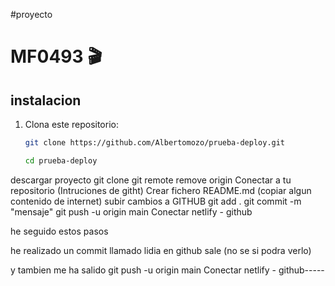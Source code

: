 #proyecto 

#  MF0493 🎬



## instalacion 

1. Clona este repositorio:

   ```bash
   git clone https://github.com/Albertomozo/prueba-deploy.git
   ```
    ```bash
   cd prueba-deploy
   ```


descargar proyecto
git clone
git remote remove origin
Conectar a tu repositorio (Intruciones de githt)
Crear fichero README.md (copiar algun contenido de  internet)
subir cambios a GITHUB
git add .
git commit -m "mensaje"
git push -u origin main
Conectar netlify - github

he seguido estos pasos 

he realizado un commit llamado lidia en github sale (no se si podra verlo)

y tambien me ha salido git push -u origin main
Conectar netlify - github-----


